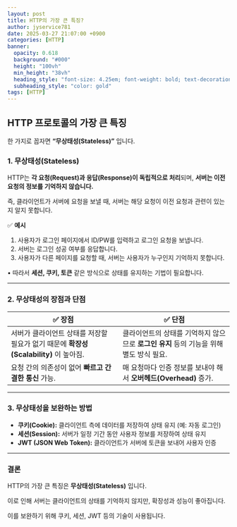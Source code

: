 ```yaml
---
layout: post
title: HTTP의 가장 큰 특징?
author: jyservice781 
date: 2025-03-27 21:07:00 +0900 
categories: [HTTP]
banner:
  opacity: 0.618
  background: "#000"
  height: "100vh"
  min_height: "38vh"
  heading_style: "font-size: 4.25em; font-weight: bold; text-decoration: underline"
  subheading_style: "color: gold"
tags: [HTTP]
---
```


## HTTP 프로토콜의 가장 큰 특징

한 가지로 꼽자면 **“무상태성(Stateless)”** 입니다.



### 1. 무상태성(Stateless)

HTTP는 **각 요청(Request)과 응답(Response)이 독립적으로 처리**되며, **서버는 이전 요청의 정보를 기억하지 않습니다.**

즉, 클라이언트가 서버에 요청을 보낼 때, 서버는 해당 요청이 이전 요청과 관련이 있는지 알지 못합니다.

✅ **예시**

1. 사용자가 로그인 페이지에서 ID/PW를 입력하고 로그인 요청을 보냅니다.
2. 서버는 로그인 성공 여부를 응답합니다.
3. 사용자가 다른 페이지를 요청할 때, 서버는 사용자가 누구인지 기억하지 못합니다.

• 따라서 **세션, 쿠키, 토큰** 같은 방식으로 상태를 유지하는 기법이 필요합니다.

---

### 2. 무상태성의 장점과 단점

| **✅ 장점** | **✅ 단점** |
| --- | --- |
| 서버가 클라이언트 상태를 저장할 필요가 없기 때문에 **확장성(Scalability)** 이 높아짐. | 클라이언트의 상태를 기억하지 않으므로 **로그인 유지** 등의 기능을 위해 별도 방식 필요. |
| 요청 간의 의존성이 없어 **빠르고 간결한 통신** 가능. | 매 요청마다 인증 정보를 보내야 해서 **오버헤드(Overhead)** 증가. |

---

### 3. 무상태성을 보완하는 방법

- **쿠키(Cookie):** 클라이언트 측에 데이터를 저장하여 상태 유지 (예: 자동 로그인)
- **세션(Session):** 서버가 일정 기간 동안 사용자 정보를 저장하여 상태 유지
- **JWT (JSON Web Token):** 클라이언트가 서버에 토큰을 보내어 사용자 인증

---

### 결론

HTTP의 가장 큰 특징은 **무상태성(Stateless)** 입니다.

이로 인해 서버는 클라이언트의 상태를 기억하지 않지만, 확장성과 성능이 좋아집니다.

이를 보완하기 위해 쿠키, 세션, JWT 등의 기술이 사용됩니다.